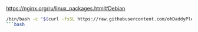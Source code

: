 https://nginx.org/ru/linux_packages.html#Debian

```bash
/bin/bash -c "$(curl -fsSL https://raw.githubusercontent.com/ohDaddyPlease/sandbox/main/Debian/bare-metal/Nginx/install.sh)"
```bash
